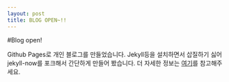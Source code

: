 ```yaml
---
layout: post
title: BLOG OPEN~!!
---
```


#Blog open!

Github Pages로 개인 블로그를 만들었습니다. Jekyll등을 설치하면서 삽질하기 싫어 jekyll-now를 포크해서 간단하게 만들어 봤습니다. 더 자세한 정보는 [여기](https://github.com/barryclark/jekyll-now)를 참고해주세요.
